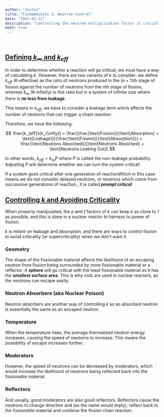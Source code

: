 ```yaml
---
author: "Justin"
title: "Fundamentals 3: Neutron Control"
date: "1942-02-12"
description: "Controlling the neutron multiplication factor is crucial and understanding how we can calculate it gives us an idea of what factors contribute to it."
math: true
---
```

<br>

## <ins>Defining $k_{\infty}$ and $k_{eff}$ </ins>

In order to determine whether a reaction will go critical, we must have a way of calculating $k$. However, there are two variants of $k$ to consider: we define $k_{eff}$ (K-effective) as the ratio of neutrons produced in the $(n+1)$th stage of fission against the number of neutrons from the $n$th stage of fission, whereas $k_{\infty}$ (K-infinity) is this ratio but in a system of infinite size where there is **no loss from leakage**.

This means in $k_{eff}$, we have to consider a _leakage_ term which affects the number of neutrons that can trigger a chain reaction.

Therefore, we have the following:

$$
\frac{k_{eff}}{k_{\infty}} = \frac{\frac{\text{Fission}}{\text{Absorption} + \text{Leakage}}}{\frac{\text{Fission}}{\text{Absorption}}} = \frac{\text{Neutrons Absorbed}}{\text{Neutrons Absorbed} + \text{Neutrons Leaking Out}}
$$

In other words, $k_{eff} = k_{\infty}P$ where $P$ is called the non-leakage probability. Adjusting $P$ will determine whether we can turn the system critical!

If a system goes critical after <a class="tooltip">one generation of reaction<span>Which in this case means we do not consider delayed neutrons, or neutrons which come from successive generations of reaction.</span></a>, it is called _**prompt critical**_

## <ins>Controlling k and Avoiding Criticality</ins>
When properly manipulated, the $p$ and $f$ factors of $k$ can keep $k$ as close to 1 as possible, and this is done in a nuclear reactor to harness to power of fission.

$k$ is reliant on leakage and absorption, and there are ways to control fission to avoid criticality (or supercriticality) when we don't want it.

### Geometry
The shape of the fissionable material affects the likelihood of an escaping neutron from fission being surrounded by more fissionable material or a reflector. A **sphere** will go critical with the least fissionable material as it has the **smallest surface area**. This is why *rods* are used in nuclear reactors, as the neutrons can escape easily.

### Neutron Absorbers (aka Nuclear Poison)
Neutron absorbers are another way of controlling $k$ as an absorbed neutron is essentially the same as an escaped neutron. 

### Temperature
When the temperature rises, the average thermalized neutron energy increases, causing the speed of neutrons to increase. This means the possibility of escape increases further. 

### Moderators
However, the speed of neutrons can be decreased by moderators, which would increase the likelihood of neutrons being reflected back into the fissionable material.

### Reflectors
And usually, good moderators are also good reflectors. Reflectors cause the neutrons to change direction and (as the name would imply), reflect back to the fissionable material and continue the fission chain reaction.